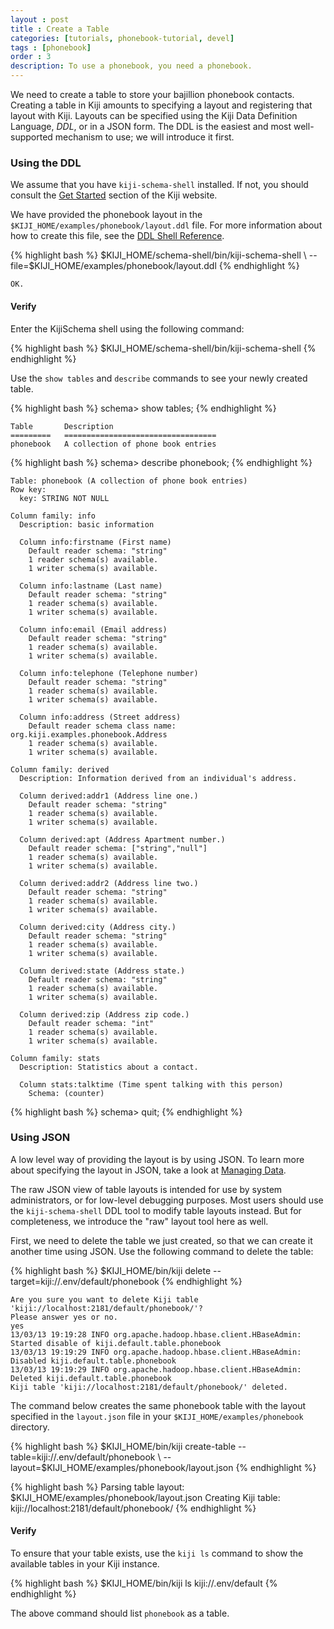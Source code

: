 ```yaml
---
layout : post
title : Create a Table
categories: [tutorials, phonebook-tutorial, devel]
tags : [phonebook]
order : 3
description: To use a phonebook, you need a phonebook.
---
```


We need to create a table to store your bajillion phonebook contacts.
Creating a table in Kiji amounts to specifying a layout and registering
that layout with Kiji. Layouts can be specified using the Kiji
Data Definition Language, *DDL*, or in a JSON form. The DDL is the easiest
and most well-supported mechanism to use; we will introduce it first.

### Using the DDL

We assume that you have `kiji-schema-shell` installed. If not, you should
consult the [Get Started](http://www.kiji.org/getstarted) section of the Kiji website.

We have provided the phonebook layout in the `$KIJI_HOME/examples/phonebook/layout.ddl` file.
For more information about how to create this file, see the
[DDL Shell Reference]({{site.userguide_schema_devel}}/schema-shell-ddl-ref/).

<div class="userinput">
{% highlight bash %}
$KIJI_HOME/schema-shell/bin/kiji-schema-shell \
    --file=$KIJI_HOME/examples/phonebook/layout.ddl
{% endhighlight %}
</div>

    OK.

#### Verify
Enter the KijiSchema shell using the following command:

<div class="userinput">
{% highlight bash %}
$KIJI_HOME/schema-shell/bin/kiji-schema-shell
{% endhighlight %}
</div>

Use the `show tables` and `describe` commands to see your newly created table.

<div class="userinput">
{% highlight bash %}
schema> show tables;
{% endhighlight %}
</div>

    Table       Description
    =========   ==================================
    phonebook   A collection of phone book entries

<div class="userinput">
{% highlight bash %}
schema> describe phonebook;
{% endhighlight %}
</div>

    Table: phonebook (A collection of phone book entries)
    Row key:
      key: STRING NOT NULL

    Column family: info
      Description: basic information

      Column info:firstname (First name)
        Default reader schema: "string"
        1 reader schema(s) available.
        1 writer schema(s) available.

      Column info:lastname (Last name)
        Default reader schema: "string"
        1 reader schema(s) available.
        1 writer schema(s) available.

      Column info:email (Email address)
        Default reader schema: "string"
        1 reader schema(s) available.
        1 writer schema(s) available.

      Column info:telephone (Telephone number)
        Default reader schema: "string"
        1 reader schema(s) available.
        1 writer schema(s) available.

      Column info:address (Street address)
        Default reader schema class name: org.kiji.examples.phonebook.Address
        1 reader schema(s) available.
        1 writer schema(s) available.

    Column family: derived
      Description: Information derived from an individual's address.

      Column derived:addr1 (Address line one.)
        Default reader schema: "string"
        1 reader schema(s) available.
        1 writer schema(s) available.

      Column derived:apt (Address Apartment number.)
        Default reader schema: ["string","null"]
        1 reader schema(s) available.
        1 writer schema(s) available.

      Column derived:addr2 (Address line two.)
        Default reader schema: "string"
        1 reader schema(s) available.
        1 writer schema(s) available.

      Column derived:city (Address city.)
        Default reader schema: "string"
        1 reader schema(s) available.
        1 writer schema(s) available.

      Column derived:state (Address state.)
        Default reader schema: "string"
        1 reader schema(s) available.
        1 writer schema(s) available.

      Column derived:zip (Address zip code.)
        Default reader schema: "int"
        1 reader schema(s) available.
        1 writer schema(s) available.

    Column family: stats
      Description: Statistics about a contact.

      Column stats:talktime (Time spent talking with this person)
        Schema: (counter)


<div class="userinput">
{% highlight bash %}
schema> quit;
{% endhighlight %}
</div>

### Using JSON

A low level way of providing the layout is by using JSON. To learn more about specifying
the layout in JSON, take a look at [Managing Data]({{site.userguide_schema_devel}}/managing-data/).

The raw JSON view of table layouts is intended for use by system administrators, or
for low-level debugging purposes. Most users should use the `kiji-schema-shell` DDL tool
to modify table layouts instead. But for completeness, we introduce the "raw" layout
tool here as well.

First, we need to delete the table we just created, so that we can create it
another time using JSON. Use the following command to delete the table:

<div class="userinput">
{% highlight bash %}
$KIJI_HOME/bin/kiji delete --target=kiji://.env/default/phonebook
{% endhighlight %}
</div>

    Are you sure you want to delete Kiji table 'kiji://localhost:2181/default/phonebook/'?
    Please answer yes or no.
    yes
    13/03/13 19:19:28 INFO org.apache.hadoop.hbase.client.HBaseAdmin: Started disable of kiji.default.table.phonebook
    13/03/13 19:19:29 INFO org.apache.hadoop.hbase.client.HBaseAdmin: Disabled kiji.default.table.phonebook
    13/03/13 19:19:29 INFO org.apache.hadoop.hbase.client.HBaseAdmin: Deleted kiji.default.table.phonebook
    Kiji table 'kiji://localhost:2181/default/phonebook/' deleted.

The command below creates the same phonebook table with the layout specified in the `layout.json` file in your
`$KIJI_HOME/examples/phonebook` directory.

<div class="userinput">
{% highlight bash %}
$KIJI_HOME/bin/kiji create-table --table=kiji://.env/default/phonebook \
    --layout=$KIJI_HOME/examples/phonebook/layout.json
{% endhighlight %}
</div>

{% highlight bash %}
Parsing table layout: $KIJI_HOME/examples/phonebook/layout.json
Creating Kiji table: kiji://localhost:2181/default/phonebook/
{% endhighlight %}


#### Verify

To ensure that your table exists, use the `kiji ls` command to show the available
tables in your Kiji instance.

<div class="userinput">
{% highlight bash %}
$KIJI_HOME/bin/kiji ls kiji://.env/default
{% endhighlight %}
</div>

The above command should list `phonebook` as a table.
